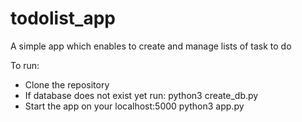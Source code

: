 # todolist_app
A simple app which enables to create and manage lists of task to do

To run:
- Clone the repository
- If database does not exist yet run:
        python3 create_db.py
- Start the app on your localhost:5000
        python3 app.py

